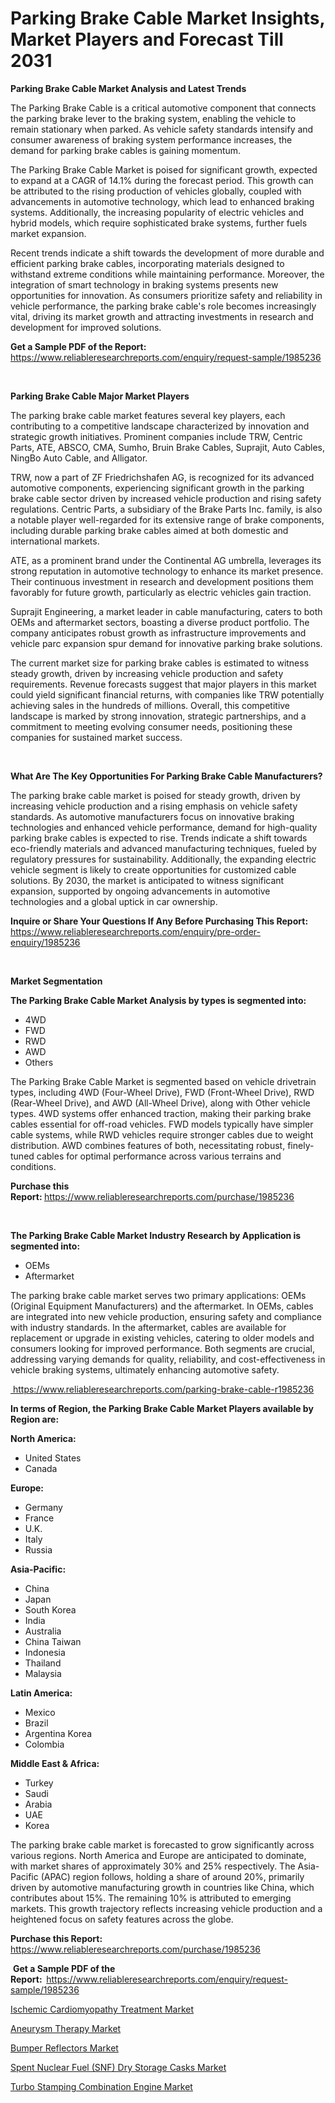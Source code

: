 <p><h1>Parking Brake Cable Market Insights, Market Players and Forecast Till 2031</h1></p><p><strong>Parking Brake Cable Market Analysis and Latest Trends</strong></p>
<p><p>The Parking Brake Cable is a critical automotive component that connects the parking brake lever to the braking system, enabling the vehicle to remain stationary when parked. As vehicle safety standards intensify and consumer awareness of braking system performance increases, the demand for parking brake cables is gaining momentum.</p><p>The Parking Brake Cable Market is poised for significant growth, expected to expand at a CAGR of 14.1% during the forecast period. This growth can be attributed to the rising production of vehicles globally, coupled with advancements in automotive technology, which lead to enhanced braking systems. Additionally, the increasing popularity of electric vehicles and hybrid models, which require sophisticated brake systems, further fuels market expansion.</p><p>Recent trends indicate a shift towards the development of more durable and efficient parking brake cables, incorporating materials designed to withstand extreme conditions while maintaining performance. Moreover, the integration of smart technology in braking systems presents new opportunities for innovation. As consumers prioritize safety and reliability in vehicle performance, the parking brake cable's role becomes increasingly vital, driving its market growth and attracting investments in research and development for improved solutions.</p></p>
<p><strong>Get a Sample PDF of the Report:&nbsp;</strong> <a href="https://www.reliableresearchreports.com/enquiry/request-sample/1985236?utm_campaign=9&utm_medium=2&utm_source=Github&utm_content=ia&utm_term=02112024&utm_id=parking-brake-cable">https://www.reliableresearchreports.com/enquiry/request-sample/1985236</a></p>
<p>&nbsp;</p>
<p><strong>Parking Brake Cable Major Market Players</strong></p>
<p><p>The parking brake cable market features several key players, each contributing to a competitive landscape characterized by innovation and strategic growth initiatives. Prominent companies include TRW, Centric Parts, ATE, ABSCO, CMA, Sumho, Bruin Brake Cables, Suprajit, Auto Cables, NingBo Auto Cable, and Alligator.</p><p>TRW, now a part of ZF Friedrichshafen AG, is recognized for its advanced automotive components, experiencing significant growth in the parking brake cable sector driven by increased vehicle production and rising safety regulations. Centric Parts, a subsidiary of the Brake Parts Inc. family, is also a notable player well-regarded for its extensive range of brake components, including durable parking brake cables aimed at both domestic and international markets.</p><p>ATE, as a prominent brand under the Continental AG umbrella, leverages its strong reputation in automotive technology to enhance its market presence. Their continuous investment in research and development positions them favorably for future growth, particularly as electric vehicles gain traction.</p><p>Suprajit Engineering, a market leader in cable manufacturing, caters to both OEMs and aftermarket sectors, boasting a diverse product portfolio. The company anticipates robust growth as infrastructure improvements and vehicle parc expansion spur demand for innovative parking brake solutions.</p><p>The current market size for parking brake cables is estimated to witness steady growth, driven by increasing vehicle production and safety requirements. Revenue forecasts suggest that major players in this market could yield significant financial returns, with companies like TRW potentially achieving sales in the hundreds of millions. Overall, this competitive landscape is marked by strong innovation, strategic partnerships, and a commitment to meeting evolving consumer needs, positioning these companies for sustained market success.</p></p>
<p>&nbsp;</p>
<p><strong>What Are The Key Opportunities For Parking Brake Cable Manufacturers?</strong></p>
<p><p>The parking brake cable market is poised for steady growth, driven by increasing vehicle production and a rising emphasis on vehicle safety standards. As automotive manufacturers focus on innovative braking technologies and enhanced vehicle performance, demand for high-quality parking brake cables is expected to rise. Trends indicate a shift towards eco-friendly materials and advanced manufacturing techniques, fueled by regulatory pressures for sustainability. Additionally, the expanding electric vehicle segment is likely to create opportunities for customized cable solutions. By 2030, the market is anticipated to witness significant expansion, supported by ongoing advancements in automotive technologies and a global uptick in car ownership.</p></p>
<p><strong>Inquire or Share Your Questions If Any Before Purchasing This Report:</strong> <a href="https://www.reliableresearchreports.com/enquiry/pre-order-enquiry/1985236?utm_campaign=9&utm_medium=2&utm_source=Github&utm_content=ia&utm_term=02112024&utm_id=parking-brake-cable">https://www.reliableresearchreports.com/enquiry/pre-order-enquiry/1985236</a></p>
<p>&nbsp;</p>
<p><strong>Market Segmentation</strong></p>
<p><strong>The Parking Brake Cable Market Analysis by types is segmented into:</strong></p>
<p><ul><li>4WD</li><li>FWD</li><li>RWD</li><li>AWD</li><li>Others</li></ul></p>
<p><p>The Parking Brake Cable Market is segmented based on vehicle drivetrain types, including 4WD (Four-Wheel Drive), FWD (Front-Wheel Drive), RWD (Rear-Wheel Drive), and AWD (All-Wheel Drive), along with Other vehicle types. 4WD systems offer enhanced traction, making their parking brake cables essential for off-road vehicles. FWD models typically have simpler cable systems, while RWD vehicles require stronger cables due to weight distribution. AWD combines features of both, necessitating robust, finely-tuned cables for optimal performance across various terrains and conditions.</p></p>
<p><strong>Purchase this Report:&nbsp;</strong><a href="https://www.reliableresearchreports.com/purchase/1985236?utm_campaign=9&utm_medium=2&utm_source=Github&utm_content=ia&utm_term=02112024&utm_id=parking-brake-cable">https://www.reliableresearchreports.com/purchase/1985236</a></p>
<p>&nbsp;</p>
<p><strong>The Parking Brake Cable Market Industry Research by Application is segmented into:</strong></p>
<p><ul><li>OEMs</li><li>Aftermarket</li></ul></p>
<p><p>The parking brake cable market serves two primary applications: OEMs (Original Equipment Manufacturers) and the aftermarket. In OEMs, cables are integrated into new vehicle production, ensuring safety and compliance with industry standards. In the aftermarket, cables are available for replacement or upgrade in existing vehicles, catering to older models and consumers looking for improved performance. Both segments are crucial, addressing varying demands for quality, reliability, and cost-effectiveness in vehicle braking systems, ultimately enhancing automotive safety.</p></p>
<p><a href="https://www.reliableresearchreports.com/parking-brake-cable-r1985236?utm_campaign=9&utm_medium=2&utm_source=Github&utm_content=ia&utm_term=02112024&utm_id=parking-brake-cable">&nbsp;https://www.reliableresearchreports.com/parking-brake-cable-r1985236</a></p>
<p><strong>In terms of Region, the Parking Brake Cable Market Players available by Region are:</strong></p>
<p>
    <p> <strong> North America: </strong>
        <ul>
            <li>United States</li>
            <li>Canada</li>
        </ul>
        </p> 
    <p> <strong> Europe: </strong>
        <ul>
            <li>Germany</li>
            <li>France</li>
            <li>U.K.</li>
            <li>Italy</li>
            <li>Russia</li>
        </ul>
        </p> 
    <p> <strong> Asia-Pacific: </strong>
        <ul>
            <li>China</li>
            <li>Japan</li>
            <li>South Korea</li>
            <li>India</li>
            <li>Australia</li>
            <li>China Taiwan</li>
            <li>Indonesia</li>
            <li>Thailand</li>
            <li>Malaysia</li>
        </ul>
        </p> 
    <p> <strong> Latin America: </strong>
        <ul>
            <li>Mexico</li>
            <li>Brazil</li>
            <li>Argentina Korea</li>
            <li>Colombia</li>
        </ul>
        </p> 
    <p> <strong> Middle East & Africa: </strong>
        <ul>
            <li>Turkey</li>
            <li>Saudi</li>
            <li>Arabia</li>
            <li>UAE</li>
            <li>Korea</li>
        </ul>
    </p>
    </p>
<p><p>The parking brake cable market is forecasted to grow significantly across various regions. North America and Europe are anticipated to dominate, with market shares of approximately 30% and 25% respectively. The Asia-Pacific (APAC) region follows, holding a share of around 20%, primarily driven by automotive manufacturing growth in countries like China, which contributes about 15%. The remaining 10% is attributed to emerging markets. This growth trajectory reflects increasing vehicle production and a heightened focus on safety features across the globe.</p></p>
<p><strong>Purchase this Report: </strong><a href="https://www.reliableresearchreports.com/purchase/1985236?utm_campaign=9&utm_medium=2&utm_source=Github&utm_content=ia&utm_term=02112024&utm_id=parking-brake-cable">https://www.reliableresearchreports.com/purchase/1985236</a></p>
<p>&nbsp;<strong>Get a Sample PDF of the Report:&nbsp;&nbsp;</strong><a href="https://www.reliableresearchreports.com/enquiry/request-sample/1985236?utm_campaign=9&utm_medium=2&utm_source=Github&utm_content=ia&utm_term=02112024&utm_id=parking-brake-cable">https://www.reliableresearchreports.com/enquiry/request-sample/1985236</a></p>
<p><strong></strong></p>
<p><p><a href="https://issuu.com/reportprime-2/docs/ischemic-cardiomyopathy-treatment-m_6843afadee40af?utm_campaign=9&utm_medium=2&utm_source=Github&utm_content=ia&utm_term=02112024&utm_id=parking-brake-cable">Ischemic Cardiomyopathy Treatment Market</a></p><p><a href="https://issuu.com/reportprime-2/docs/aneurysm-therapy-market-size-2030.p_e9318e4ef932fd?utm_campaign=9&utm_medium=2&utm_source=Github&utm_content=ia&utm_term=02112024&utm_id=parking-brake-cable">Aneurysm Therapy Market</a></p><p><a href="https://github.com/MCGEE-CRANECaitlyn/Market-Research-Report-List-1/blob/main/bumper-reflectors-market.md?utm_campaign=9&utm_medium=2&utm_source=Github&utm_content=ia&utm_term=02112024&utm_id=parking-brake-cable">Bumper Reflectors Market</a></p><p><a href="https://www.linkedin.com/pulse/global-spent-nuclear-fuel-snf-dry-storage-casks-market-analysis-rnqne?utm_campaign=9&utm_medium=2&utm_source=Github&utm_content=ia&utm_term=02112024&utm_id=parking-brake-cable">Spent Nuclear Fuel (SNF) Dry Storage Casks Market</a></p><p><a href="https://www.linkedin.com/pulse/turbo-stamping-combination-engine-market-outlook-complete-uuije?utm_campaign=9&utm_medium=2&utm_source=Github&utm_content=ia&utm_term=02112024&utm_id=parking-brake-cable">Turbo Stamping Combination Engine Market</a></p></p>
